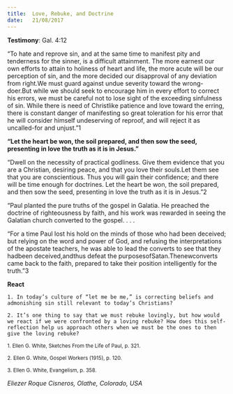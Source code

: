 ```yaml
---
title:  Love, Rebuke, and Doctrine
date:   21/08/2017
---
```


**Testimony**: Gal. 4:12

“To hate and reprove sin, and at the same time to manifest pity and tenderness for the sinner, is a difficult attainment. The more earnest our own efforts to attain to holiness of heart and life, the more acute will be our perception of sin, and the more decided our disapproval of any deviation from right.We must guard against undue severity toward the wrong-doer.But while we should seek to encourage him in every effort to correct his errors, we must be careful not to lose sight of the exceeding sinfulness of sin. While there is need of Christlike patience and love toward the erring, there is constant danger of manifesting so great toleration for his error that he will consider himself undeserving of reproof, and will reject it as uncalled-for and unjust.”1

**“Let the heart be won, the soil prepared, and then sow the seed, presenting in love the truth as it is in Jesus.”**

“Dwell on the necessity of practical godliness. Give them evidence that you are a Christian, desiring peace, and that you love their souls.Let them see that you are conscientious. Thus you will gain their confidence; and there will be time enough for doctrines. Let the heart be won, the soil prepared, and then sow the seed, presenting in love the truth as it is in Jesus.”2

“Paul planted the pure truths of the gospel in Galatia. He preached the doctrine of righteousness by faith, and his work was rewarded in seeing the Galatian church converted to the gospel. . . .

“For a time Paul lost his hold on the minds of those who had been deceived; but relying on the word and power of God, and refusing the interpretations of the apostate teachers, he was able to lead the converts to see that they hadbeen deceived,andthus defeat the purposesofSatan.Thenewconverts came back to the faith, prepared to take their position intelligently for the truth.”3

**React**

`1. In today’s culture of “let me be me,” is correcting beliefs and admonishing sin still relevant to today’s Christians?`

`2. It’s one thing to say that we must rebuke lovingly, but how would we react if we were confronted by a loving rebuke? How does this self-reflection help us approach others when we must be the ones to then give the loving rebuke?`

<sup>1. Ellen G. White, Sketches From the Life of Paul, p. 321.</sup>

<sup>2. Ellen G. White, Gospel Workers (1915), p. 120.</sup>

<sup>3. Ellen G. White, Evangelism, p. 358.</sup>

_Eliezer Roque Cisneros, Olathe, Colorado, USA_